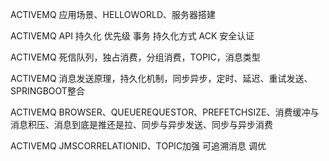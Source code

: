 ACTIVEMQ 应用场景、HELLOWORLD、服务器搭建

ACTIVEMQ API 持久化 优先级 事务 持久化方式 ACK 安全认证

ACTIVEMQ 死信队列，独占消费，分组消费，TOPIC，消息类型

ACTIVEMQ 消息发送原理，持久化机制，同步异步，定时、延迟、重试发送、SPRINGBOOT整合

ACTIVEMQ BROWSER、QUEUEREQUESTOR、PREFETCHSIZE、消费缓冲与消息积压、消息到底是推还是拉、同步与异步发送、同步与异步消费

ACTIVEMQ JMSCORRELATIONID、TOPIC加强 可追溯消息 调优